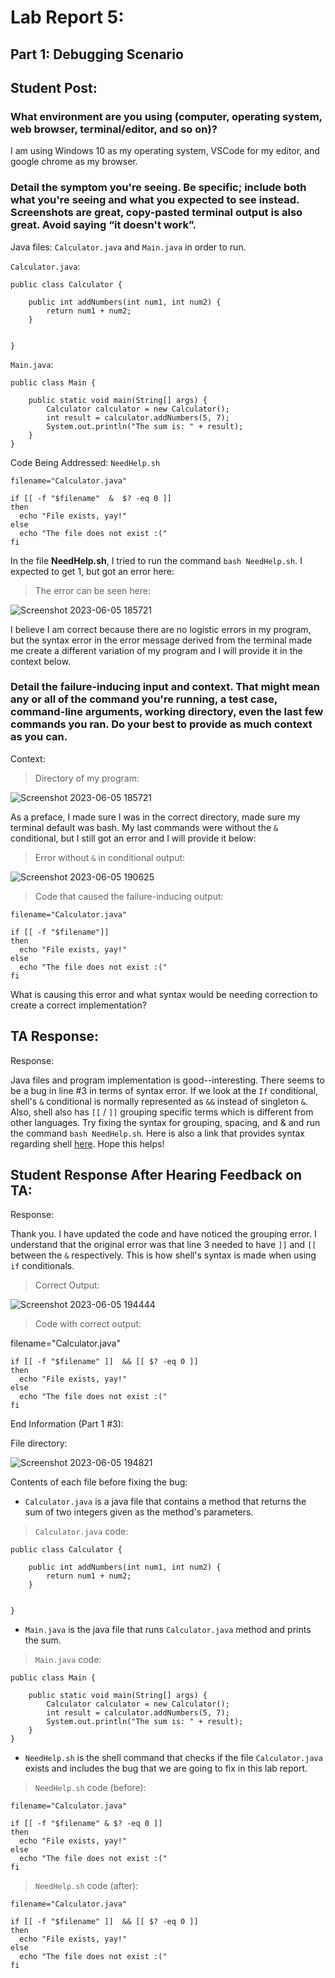 # Lab Report 5: 

## Part 1: Debugging Scenario

## Student Post: 

### **What environment are you using (computer, operating system, web browser, terminal/editor, and so on)?**

I am using Windows 10 as my operating system, VSCode for my editor, and google chrome as my browser. 


### **Detail the symptom you're seeing. Be specific; include both what you're seeing and what you expected to see instead. Screenshots are great, copy-pasted terminal output is also great. Avoid saying “it doesn't work”.**

Java files: `Calculator.java` and `Main.java` in order to run.

`Calculator.java`:
```
public class Calculator {

    public int addNumbers(int num1, int num2) {
        return num1 + num2;
    }


}
```
`Main.java`:
```
public class Main {

    public static void main(String[] args) {
        Calculator calculator = new Calculator();
        int result = calculator.addNumbers(5, 7);
        System.out.println("The sum is: " + result);
    }
}
```

Code Being Addressed: `NeedHelp.sh`

```
filename="Calculator.java"

if [[ -f "$filename"  &  $? -eq 0 ]]
then
  echo "File exists, yay!"
else
  echo "The file does not exist :("
fi

```

In the file **NeedHelp.sh**, I tried to run the command `bash NeedHelp.sh`. I expected to get 1, but got an error here:
> The error can be seen here:

![Screenshot 2023-06-05 185721](https://github.com/b1luu/cse15l-lab-reports/assets/120772535/1e5a6c6f-56e8-4fe3-b397-898c2a73ca0a)

I believe I am correct because there are no logistic errors in my program, but the syntax error in the error message derived from the terminal made me create a different variation of my program and I will provide it in the context below.

### **Detail the failure-inducing input and context. That might mean any or all of the command you're running, a test case, command-line arguments, working directory, even the last few commands you ran. Do your best to provide as much context as you can.**

Context:

>Directory of my program: 

![Screenshot 2023-06-05 185721](https://github.com/b1luu/cse15l-lab-reports/assets/120772535/cebec08c-b1f6-4b35-9e23-88c07ff4d893)

As a preface, I made sure I was in the correct directory, made sure my terminal default was bash. My last commands were without the `&` conditional, but I still got an error and I will provide it below:
>Error without `&` in conditional output: 

![Screenshot 2023-06-05 190625](https://github.com/b1luu/cse15l-lab-reports/assets/120772535/33f0a275-e9e0-4caf-bfc2-67ec006c149d)

> Code that caused the failure-inducing output:

```
filename="Calculator.java"

if [[ -f "$filename"]]
then
  echo "File exists, yay!"
else
  echo "The file does not exist :("
fi
```

What is causing this error and what syntax would be needing correction to create a correct implementation?


## TA Response:

Response:

 Java files and program implementation is good--interesting. There seems to be a bug in line #3 in terms of syntax error. If we look at the `If` conditional, shell's `&` conditional is normally represented as `&&` instead of singleton `&`. Also, shell also has `[[` / `]]` grouping specific terms which is different from other languages. Try fixing the syntax for grouping, spacing, and & and run the command `bash NeedHelp.sh`. Here is also a link that provides syntax regarding shell [here](https://www.geeksforgeeks.org/conditional-statements-shell-script/#). Hope this helps! 


## Student Response After Hearing Feedback on TA:

Response:

Thank you. I have updated the code and have noticed the grouping error. I understand that the original error was that line 3 needed to have `]]` and `[[` between the `&` respectively. This is how shell's syntax is made when using `if` conditionals. 

>Correct Output:

![Screenshot 2023-06-05 194444](https://github.com/b1luu/cse15l-lab-reports/assets/120772535/7d32e9fc-e140-4548-9d01-8d1bb2b40343)

>Code with correct output:

filename="Calculator.java"
```
if [[ -f "$filename" ]]  && [[ $? -eq 0 ]]
then
  echo "File exists, yay!"
else
  echo "The file does not exist :("
fi
```

End Information (Part 1 #3):

File directory:

![Screenshot 2023-06-05 194821](https://github.com/b1luu/cse15l-lab-reports/assets/120772535/d0952a20-d16a-4009-b2c4-3a529fab833b)

Contents of each file before fixing the bug:

* `Calculator.java` is a java file that contains a method that returns the sum of two integers given as the method's parameters. 
> `Calculator.java` code:

```
public class Calculator {

    public int addNumbers(int num1, int num2) {
        return num1 + num2;
    }


}
```

* `Main.java` is the java file that runs `Calculator.java` method and prints the sum.
> `Main.java` code:

```
public class Main {

    public static void main(String[] args) {
        Calculator calculator = new Calculator();
        int result = calculator.addNumbers(5, 7);
        System.out.println("The sum is: " + result);
    }
}
```

* `NeedHelp.sh` is the shell command that checks if the file `Calculator.java` exists and includes the bug that we are going to fix in this lab report.

> `NeedHelp.sh` code (before):

```
filename="Calculator.java"

if [[ -f "$filename" & $? -eq 0 ]]
then
  echo "File exists, yay!"
else
  echo "The file does not exist :("
fi
```

> `NeedHelp.sh` code (after):

```
filename="Calculator.java"

if [[ -f "$filename" ]]  && [[ $? -eq 0 ]]
then
  echo "File exists, yay!"
else
  echo "The file does not exist :("
fi

```




